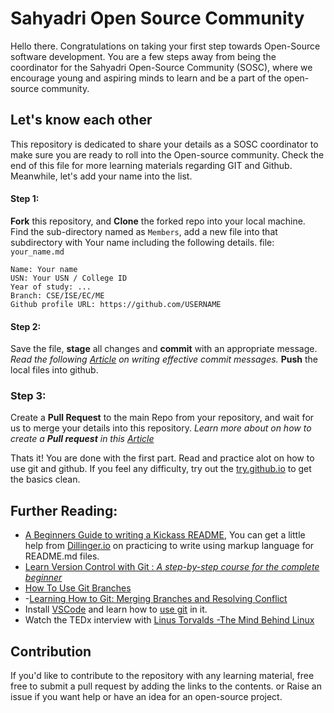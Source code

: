# Sahyadri Open Source Community

Hello there.
Congratulations on taking your first step towards Open-Source software development.
You are a few steps away from being the coordinator for the Sahyadri Open-Source Community (SOSC), where we encourage young and aspiring minds to learn and be a part of the open-source community.

## Let's know each other

This repository is dedicated to share your details as a SOSC coordinator to make sure you are ready to roll into the Open-source community. Check the end of this file for more learning materials regarding GIT and Github. Meanwhile, let's add your name into the list.

#### Step 1:
**Fork** this repository, and **Clone** the forked repo into your local machine.
Find the sub-directory named as `Members`, add a new file into that subdirectory with Your name including the following details.
file: `your_name.md`
```
Name: Your name
USN: Your USN / College ID
Year of study: ...
Branch: CSE/ISE/EC/ME
Github profile URL: https://github.com/USERNAME
```

#### Step 2:

Save the file, **stage** all changes and **commit** with an appropriate message. 
_Read the following [Article](https://hackernoon.com/what-makes-a-good-commit-message-995d23687ad) on writing effective commit messages._
**Push** the local files into github.

### Step 3:

Create a **Pull Request** to the main Repo from your repository, and wait for us to merge your details into this repository.
_Learn more about on how to create a **Pull request** in this [Article](https://www.digitalocean.com/community/tutorials/how-to-create-a-pull-request-on-github)_

Thats it! You are done with the first part. Read and practice alot on how to use git and github. If you feel any difficulty, try out the [try.github.io](https://try.github.io) to get the basics clean.

## Further Reading:

- [A Beginners Guide to writing a Kickass README](https://medium.com/@meakaakka/a-beginners-guide-to-writing-a-kickass-readme-7ac01da88ab3), You can get a little help from [Dillinger.io](https://dillinger.io/) on practicing to write using markup language for README.md files.
- [Learn Version Control with Git : _A step-by-step course for the complete beginner_](https://www.git-tower.com/learn/git/videos)
- [How To Use Git Branches](https://www.digitalocean.com/community/tutorials/how-to-use-git-branches)
- -[Learning How to Git: Merging Branches and Resolving Conflict](https://medium.com/@haydar_ai/learning-how-to-git-merging-branches-and-resolving-conflict-61652834d4b0)
- Install [VSCode](https://code.visualstudio.com/) and learn how to [use git](https://www.hongkiat.com/blog/version-control-git-vs-code/) in it.
- Watch the TEDx interview with [Linus Torvalds -The Mind Behind Linux](https://www.ted.com/talks/linus_torvalds_the_mind_behind_linux)

## Contribution
If you'd like to contribute to the repository with any learning material, free free to submit a pull request by adding the links to the contents. or Raise an issue if you want help or have an idea for an open-source project.  